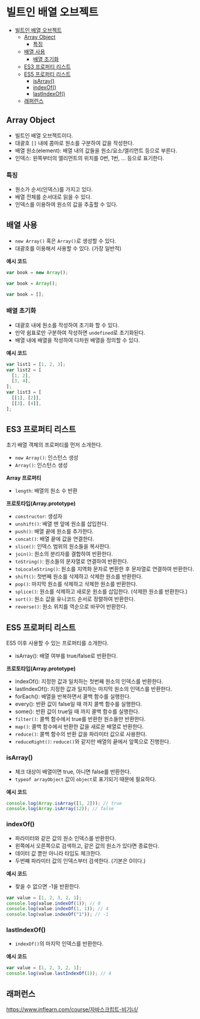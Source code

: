 # 빌트인 배열 오브젝트

- [빌트인 배열 오브젝트](#빌트인-배열-오브젝트)
  - [Array Object](#array-object)
    - [특징](#특징)
  - [배열 사용](#배열-사용)
    - [배열 초기화](#배열-초기화)
  - [ES3 프로퍼티 리스트](#es3-프로퍼티-리스트)
  - [ES5 프로퍼티 리스트](#es5-프로퍼티-리스트)
    - [isArray()](#isarray)
    - [indexOf()](#indexof)
    - [lastIndexOf()](#lastindexof)
  - [래퍼런스](#래퍼런스)

## Array Object

- 빌트인 배열 오브젝트이다.
- 대괄호 `[]` 내에 콤마로 원소를 구분하여 값을 작성한다.
- 배열 원소(element): 배열 내의 값들을 원소/요소/엘리먼트 등으로 부른다.
- 인덱스: 왼쪽부터의 엘리먼트의 위치를 0번, 1번, ... 등으로 표기한다.

### 특징

- 원소가 순서(인덱스)를 가지고 있다.
- 배열 전체를 순서대로 읽을 수 있다.
- 인덱스를 이용하여 원소의 값을 추출할 수 있다.

## 배열 사용

- `new Array()` 혹은 `Array()`로 생성할 수 있다.
- 대괄호를 이용해서 사용할 수 있다. (가장 일반적)

**예시 코드**

```javascript
var book = new Array();

var book = Array();

var book = [];
```

### 배열 초기화

- 대괄호 내에 원소를 작성하여 초기화 할 수 있다.
- 만약 쉼표로만 구분하여 작성하면 `undefined`로 초기화된다.
- 배열 내에 배열을 작성하여 다차원 배열을 정의할 수 있다.

**예시 코드**

```javascript
var list1 = [1, 2, 3];
var list2 = [
  [1, 2],
  [3, 4],
];
var list3 = [
  [[1], [2]],
  [[3], [4]],
];
```

## ES3 프로퍼티 리스트

초기 배열 객체의 프로퍼티를 먼저 소개한다.

- `new Array()`: 인스턴스 생성
- `Array()`: 인스턴스 생성

**Array 프로퍼티**

- `length`: 배열의 원소 수 반환

**프로토타입(Array.prototype)**

- `constructor`: 생성자
- `unshift()`: 배열 맨 앞에 원소를 삽입한다.
- `push()`: 배열 끝에 원소를 추가한다.
- `concat()`: 배열 끝에 값을 연결한다.
- `slice()`: 인덱스 범위의 원소들을 복사한다.
- `join()`: 원소의 분리자를 결합하여 반환한다.
- `toString()`: 원소들의 문자열로 연결하여 반환한다.
- `toLocaleString()`: 원소를 지역화 문자로 변환한 후 문자열로 연결하여 반환한다.
- `shift()`: 첫번째 원소를 삭제하고 삭제한 원소를 반환한다.
- `pop()`: 마지막 원소를 삭제하고 삭제한 원소를 반환한다.
- `splice()`: 원소를 삭제하고 새로운 원소를 삽입한다. (삭제한 원소를 반환한다.)
- `sort()`: 원소 값을 유니코드 순서로 정렬하여 반환한다.
- `reverse()`: 원소 위치를 역순으로 바꾸어 반환한다.

## ES5 프로퍼티 리스트

ES5 이후 사용할 수 있는 프로퍼티를 소개한다.

- isArray(): 배열 여부를 true/false로 반환한다.

**프로토타입(Array.prototype)**

- indexOf(): 지정한 값과 일치하는 첫번째 원소의 인덱스를 반환한다.
- lastIndexOf(): 지정한 값과 일치하는 마지막 원소의 인덱스를 반환한다.
- forEach(): 배열을 반복하면서 콜백 함수를 실행한다.
- every(): 반환 값이 false일 때 까지 콜백 함수를 실행한다.
- some(): 반환 값이 true일 때 까지 콜백 함수를 실행한다.
- `filter()`: 콜백 함수에서 true를 반환한 원소들만 반환한다.
- `map()`: 콜백 함수에서 반환한 값을 새로운 배열로 반환한다.
- `reduce()`: 콜백 함수의 반환 값을 파라미터 값으로 사용한다.
- `reduceRight()`: `reduce()`와 같지만 배열의 끝에서 앞쪽으로 진행한다.

### isArray()

- 체크 대상이 배열이면 true, 아니면 false를 반환한다.
- `typeof arrayObject` 값이 `object`로 표기되기 때문에 필요하다.

**예시 코드**

```javascript
console.log(Array.isArray([1, 2])); // true
console.log(Array.isArray(12)); // false
```

### indexOf()

- 파라미터와 같은 값의 원소 인덱스를 반환한다.
- 왼쪽에서 오른쪽으로 검색하고, 같은 값의 원소가 있다면 종료한다.
- 데이터 값 뿐만 아니라 타입도 체크한다.
- 두번째 파라미터 값의 인덱스부터 검색한다. (기본은 0이다.)

**예시 코드**

- 찾을 수 없으면 -1을 반환한다.

```javascript
var value = [1, 2, 3, 2, 1];
console.log(value.indexOf(1)); // 0
console.log(value.indexOf(1, 1)); // 4
console.log(value.indexOf("1")); // -1
```

### lastIndexOf()

- `indexOf()`의 마지막 인덱스를 반환한다.

**예시 코드**

```javascript
var value = [1, 2, 3, 2, 1];
console.log(value.lastIndexOf(1)); // 4
```

## 래퍼런스

https://www.inflearn.com/course/자바스크립트-비기너/
